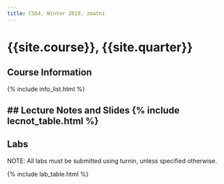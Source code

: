 ```yaml
---
title: CS64, Winter 2019, zmatni
---
```


# {{site.course}}, {{site.quarter}}

## Course Information
{% include info_list.html %}

<h2 id="lecture_notes">
## Lecture Notes and Slides
{% include lecnot_table.html %}

## Labs
<p>NOTE: All labs must be submitted using turnin, unless specified otherwise.</p>
{% include lab_table.html %}


